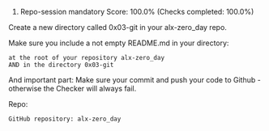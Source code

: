 
1. Repo-session
mandatory
Score: 100.0% (Checks completed: 100.0%)

Create a new directory called 0x03-git in your alx-zero_day repo.

Make sure you include a not empty README.md in your directory:

    at the root of your repository alx-zero_day
    AND in the directory 0x03-git

And important part: Make sure your commit and push your code to Github - otherwise the Checker will always fail.

Repo:

    GitHub repository: alx-zero_day



